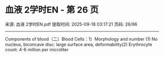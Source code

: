 # 血液 2学时EN - 第 26 页

来源: 血液 2学时EN.pdf
提取时间: 2025-09-18 03:17:21
页码: 26/96

---

Components of blood（二）Blood Cells：1）Morphology and number
(1) No nucleus, biconcave disc: large surface area, deformability(2) Erythrocyte count: 4-6 million per microliter